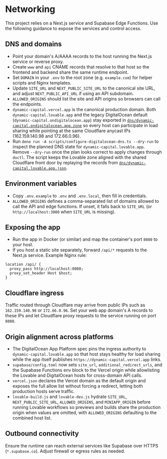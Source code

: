 # Networking

This project relies on a Next.js service and Supabase Edge Functions. Use the following guidance to expose the services and control access.

## DNS and domains
- Point your domain's A/AAAA records to the host running the Next.js service or reverse proxy.
- Create `www` and `api` CNAME records that resolve to that host so the frontend and backend share the same runtime endpoint.
- Set `DOMAIN` in your `.env` to the root zone (e.g. `example.com`) for helper scripts and Nginx templates.
- Update `SITE_URL` and `NEXT_PUBLIC_SITE_URL` to the canonical site URL, and adjust `NEXT_PUBLIC_API_URL` if using an API subdomain.
- `ALLOWED_ORIGINS` should list the site and API origins so browsers can call the endpoints.
- `dynamic-capital.vercel.app` is the canonical production domain. Both
  `dynamic-capital.lovable.app` and the legacy DigitalOcean default
  (`dynamic-capital.ondigitalocean.app`) stay exported in
  [`dns/dynamic-capital.ondigitalocean.app.zone`](../dns/dynamic-capital.ondigitalocean.app.zone)
  so every host can participate in load sharing while pointing at the same
  Cloudflare anycast IPs (162.159.140.98 and 172.66.0.96).
- Run `deno run -A scripts/configure-digitalocean-dns.ts --dry-run` to inspect the
  planned DNS state for `dynamic-capital.lovable.app`. Remove `--dry-run` once the
  plan looks correct to apply changes through `doctl`. The script keeps the
  Lovable zone aligned with the shared Cloudflare front door by replaying the
  records from [`dns/dynamic-capital.lovable.app.json`](../dns/dynamic-capital.lovable.app.json).

## Environment variables
- Copy `.env.example` to `.env` and `.env.local`, then fill in credentials.
- `ALLOWED_ORIGINS` defines a comma-separated list of domains allowed to call the API and edge functions. If unset, it falls back to `SITE_URL` (or `http://localhost:3000` when `SITE_URL` is missing).

## Exposing the app
- Run the app in Docker (or similar) and map the container's port `8080` to your host.
- If you host a static site separately, forward `/api/*` requests to the Next.js service. Example Nginx rule:

```nginx
location /api/ {
  proxy_pass http://localhost:8080;
  proxy_set_header Host $host;
}
```

## Cloudflare ingress
Traffic routed through Cloudflare may arrive from public IPs such as `162.159.140.98` or `172.66.0.96`. Set your web app domain's A records to these IPs and let Cloudflare proxy requests to the service running on port `8080`.

## Origin alignment across platforms
- The DigitalOcean App Platform spec pins the ingress authority to `dynamic-capital.lovable.app` so that host stays healthy for load sharing while the app itself publishes `https://dynamic-capital.vercel.app` links.
- `supabase/config.toml` now sets `site_url`, `additional_redirect_urls`, and the Supabase Functions env block to the Vercel origin while allowlisting the Lovable and DigitalOcean hosts for cross-domain API calls.
- `vercel.json` declares the Vercel domain as the default origin and exposes the full allow list without forcing a redirect, letting both production hosts serve traffic.
- `lovable-build.js` and `lovable-dev.js` hydrate `SITE_URL`, `NEXT_PUBLIC_SITE_URL`, `ALLOWED_ORIGINS`, and `MINIAPP_ORIGIN` before running Lovable workflows so previews and builds share the production origin when values are omitted, with `ALLOWED_ORIGINS` defaulting to the combined host list.

## Outbound connectivity
Ensure the runtime can reach external services like Supabase over HTTPS (`*.supabase.co`). Adjust firewall or egress rules as needed.
